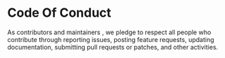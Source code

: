# Code Of Conduct

As contributors and maintainers , we pledge to respect all people who contribute through reporting issues, posting feature requests, updating documentation, submitting pull requests or patches, and other activities.
